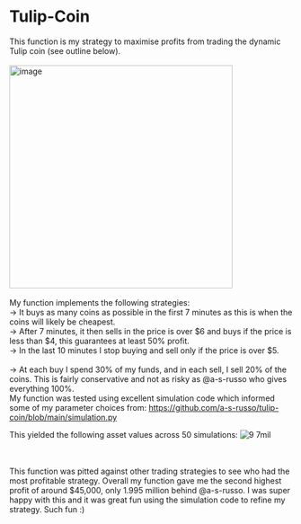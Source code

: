 # Tulip-Coin

This function is my strategy to maximise profits from trading the dynamic Tulip coin (see outline below). <br> <br>
<img width="397" alt="image" src="https://github.com/user-attachments/assets/a74e69dc-a591-4a0c-bd4f-3dd0dea1bf67">
<br>
<br>
My function implements the following strategies:
<br> -> It buys as many coins as possible in the first 7 minutes as this is when the coins will likely be cheapest. 
<br> -> After 7 minutes, it then sells in the price is over $6 and buys if the price is less than $4, this guarantees at least 50% profit. 
<br> -> In the last 10 minutes I stop buying and sell only if the price is over $5.  
<br> -> At each buy I spend 30% of my funds, and in each sell, I sell 20% of the coins. This is fairly conservative and not as risky as @a-s-russo who gives everything 100%.
<br> My function was tested using excellent simulation code which informed some of my parameter choices from: https://github.com/a-s-russo/tulip-coin/blob/main/simulation.py

This yielded the following asset values across 50 simulations:
![9 7mil](https://github.com/user-attachments/assets/0b1a0a81-1bda-4a1b-bba3-e94f53daf778)

<br> <br>
This function was pitted against other trading strategies to see who had the most profitable strategy. Overall my function gave me the second highest profit of around $45,000, only 1.995 million behind @a-s-russo. I was super happy with this and it was great fun using the simulation code to refine my strategy. Such fun :) 




